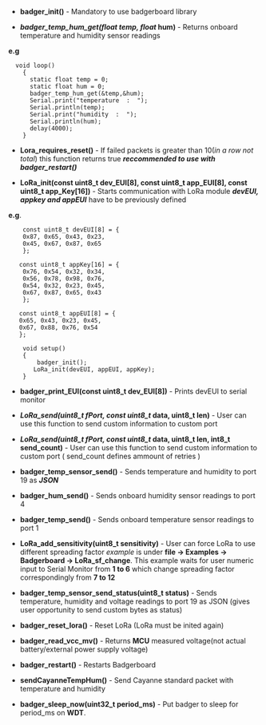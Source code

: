 * **badger_init()** -  Mandatory to use badgerboard library

* ****badger_temp_hum_get(float* temp, float* hum)** - Returns onboard temperature and humidity sensor readings 

**e.g** 

  
      void loop() 
        {
          static float temp = 0;
          static float hum = 0;
          badger_temp_hum_get(&temp,&hum);
          Serial.print("temperature  :  ");
          Serial.println(temp);
          Serial.print("humidity  :  ");
          Serial.println(hum);
          delay(4000);
        }


* **Lora_requires_reset()** - If failed packets is greater than 10(_in a row not total_) this function returns true
**_reccommended to use with badger_restart()_**




* **LoRa_init(const uint8_t dev_EUI[8], const uint8_t app_EUI[8], const uint8_t app_Key[16])** -  Starts communication with LoRa module
**_devEUI, appkey and appEUI_** have to be previously defined

**e.g**.

        const uint8_t devEUI[8] = {
        0x87, 0x65, 0x43, 0x23,
        0x45, 0x67, 0x87, 0x65
        };

       const uint8_t appKey[16] = {
        0x76, 0x54, 0x32, 0x34,
        0x56, 0x78, 0x98, 0x76,
        0x54, 0x32, 0x23, 0x45,
        0x67, 0x87, 0x65, 0x43
        };

       const uint8_t appEUI[8] = {
       0x65, 0x43, 0x23, 0x45,
       0x67, 0x88, 0x76, 0x54
       };

        void setup()
        {
            badger_init();
           LoRa_init(devEUI, appEUI, appKey);
        }

* **badger_print_EUI(const uint8_t dev_EUI[8])** - Prints devEUI to serial monitor

* ***LoRa_send(uint8_t fPort, const uint8_t* data, uint8_t len)** - User can use this function to send custom information to custom port


* ***LoRa_send(uint8_t fPort, const uint8_t* data, uint8_t len, int8_t send_count)** - User can use this function to send custom information to custom port ( send_count defines ammount of retries )


* **badger_temp_sensor_send()** - Sends temperature and humidity to port 19 as **_JSON_**


* **badger_hum_send()** - Sends onboard humidity sensor readings to port 4


* **badger_temp_send()** - Sends onboard temperature sensor readings to port 1


* **LoRa_add_sensitivity(uint8_t sensitivity)**  - User can force LoRa to use different spreading factor
_example_ is under **file &rarr; Examples &rarr; Badgerboard &rarr; LoRa_sf_change**. This example waits for user numeric input to Serial Monitor from **1 to 6** which change spreading factor correspondingly from **7 to 12**

* **badger_temp_sensor_send_status(uint8_t status)** - Sends temperature, humidity and voltage readings to port 19 as JSON (gives user opportunity to send custom bytes as status)

* **badger_reset_lora()** - Reset LoRa (LoRa must be inited again)

* **badger_read_vcc_mv()** - Returns **MCU** measured voltage(not actual battery/external power supply voltage)

* **badger_restart()** - Restarts Badgerboard

* **sendCayanneTempHum()** - Send Cayanne standard packet with temperature and humidity 

* **badger_sleep_now(uint32_t period_ms)** - Put badger to sleep for period_ms on **WDT**.
